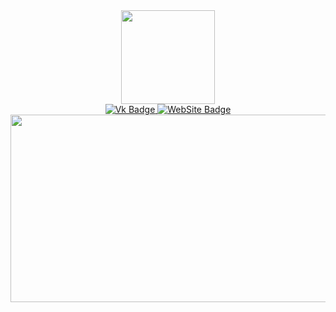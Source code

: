 <div id="header" align="center">
  <img src="https://media.tenor.com/InvGTXnS4PwAAAAj/gengar-gen-2.gif" width="150"/>
</div>
<div id="badges" align="center">
  <a href="https://vk.com/rogozhkin_f">
    <img src="https://img.shields.io/badge/Vk-blue?style=for-the-badge&logoColor=white" alt="Vk Badge"/>
  </a>
  <a href="https://ssscompany.online/">
    <img src="https://img.shields.io/badge/WebSite-red?style=for-the-badge&logoColor=white" alt="WebSite Badge"/>
  </a>
</div>
<div align="center">
  <img src="https://komarev.com/ghpvc/?username=FEDESSSS&style=flat-square&color=blue" alt="" align="center"/>
</div>
<div align="center">
  <img src="https://media.tenor.com/N5V9Ab85JGwAAAAi/unknown-window.gif" width="600" height="300"/>
</div>


